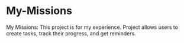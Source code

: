 # My-Missions
My Missions: This project is for my experience. Project allows users to create tasks, track their progress, and get reminders.
